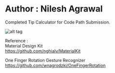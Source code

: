 # Author : Nilesh Agrawal  
Completed Tip Calculator for Code Path Submission.  

![alt tag](http://g.recordit.co/BZ2UYJv7HR.gif)

Reference :  
Material Design Kit   
https://github.com/nghialv/MaterialKit  

One Finger Rotation Gesture Recognizer  
https://github.com/wnagrodzki/OneFingerRotation

  


